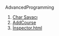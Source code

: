 AdvancedProgramming


1. [Char Sayacı](https://alperen317.github.io/AdvancedProgramming/CharSayacı.html)
2. [AddCourse]( https://alperen317.github.io/AdvancedProgramming/Homework1.html)
3. [İnspector.html](https://alperen317.github.io/AdvancedProgramming/inspector.html)
